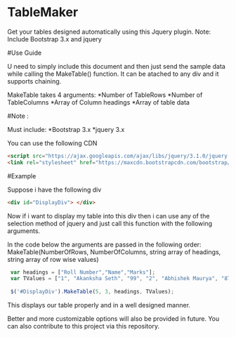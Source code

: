 # TableMaker

Get your tables designed automatically using this Jquery plugin. Note: Include Bootstrap 3.x and jquery

#Use Guide

U need to simply include this document and then just send the sample data while calling the MakeTable() function. It can be atached to any div and it supports chaining.

MakeTable takes 4 arguments:
*Number of TableRows
*Number of TableColumns
*Array of Column headings
*Array of table data

#Note :

Must include:
*Bootstrap 3.x
*jquery 3.x

You can use the following CDN
```html
<script src="https://ajax.googleapis.com/ajax/libs/jquery/3.1.0/jquery.min.js"></script>
<link rel="stylesheet" href="https://maxcdn.bootstrapcdn.com/bootstrap/3.3.7/css/bootstrap.min.css" />
```

#Example

Suppose i have the following div 
```html
<div id="DisplayDiv"> </div>
```

Now if i want to display my table into this div then i can use any of the selection method of jquery and just call this function with the following arguments.

In the code below the arguments are passed in the following order:
MakeTable(NumberOfRows, NumberOfColumns, string array of headings, string array of row wise values)

```javascript
 var headings = ["Roll Number","Name","Marks"];
 var TValues = ["1", "Akanksha Seth", "99", "2", "Abhishek Maurya", "87", "3", "Aditya Kumar", "87", "4", "Abhinav Singh", "100", "5", "Birendra Yadav", "90"];
 
 $('#DisplayDiv').MakeTable(5, 3, headings, TValues);
```

This displays our table properly and in a well designed manner.


<div>
Better and more customizable options will also be provided in future. You can also contribute to this project via this repository.
</div>




